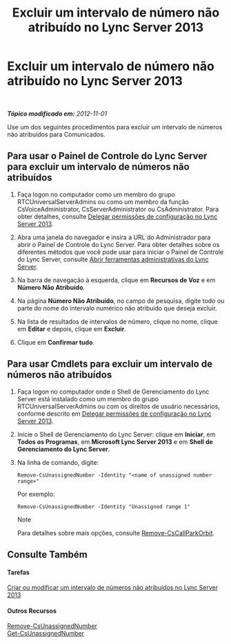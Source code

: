 ﻿---
title: Excluir um intervalo de número não atribuído no Lync Server 2013
TOCTitle: Excluir um intervalo de número não atribuído no Lync Server 2013
ms:assetid: a8141bfb-b94d-4d0f-a7a9-2e60d10b103a
ms:mtpsurl: https://technet.microsoft.com/pt-br/library/Gg182565(v=OCS.15)
ms:contentKeyID: 49307723
ms.date: 05/19/2016
mtps_version: v=OCS.15
ms.translationtype: HT
---

# Excluir um intervalo de número não atribuído no Lync Server 2013

 

_**Tópico modificado em:** 2012-11-01_

Use um dos seguintes procedimentos para excluir um intervalo de números não atribuídos para Comunicados.

## Para usar o Painel de Controle do Lync Server para excluir um intervalo de números não atribuídos

1.  Faça logon no computador como um membro do grupo RTCUniversalServerAdmins ou como um membro da função CsVoiceAdministrator, CsServerAdministrator ou CsAdministrator. Para obter detalhes, consulte [Delegar permissões de configuração no Lync Server 2013](lync-server-2013-delegate-setup-permissions.md).

2.  Abra uma janela do navegador e insira a URL do Administrador para abrir o Painel de Controle do Lync Server. Para obter detalhes sobre os diferentes métodos que você pode usar para iniciar o Painel de Controle do Lync Server, consulte [Abrir ferramentas administrativas do Lync Server](lync-server-2013-open-lync-server-administrative-tools.md).

3.  Na barra de navegação à esquerda, clique em **Recursos de Voz** e em **Número Não Atribuído**.

4.  Na página **Número Não Atribuído**, no campo de pesquisa, digite todo ou parte do nome do intervalo numérico não atribuído que deseja excluir.

5.  Na lista de resultados de intervalos de número, clique no nome, clique em **Editar** e depois, clique em **Excluir**.

6.  Clique em **Confirmar tudo**.

## Para usar Cmdlets para excluir um intervalo de números não atribuídos

1.  Faça logon no computador onde o Shell de Gerenciamento do Lync Server está instalado como um membro do grupo RTCUniversalServerAdmins ou com os direitos de usuário necessários, conforme descrito em [Delegar permissões de configuração no Lync Server 2013](lync-server-2013-delegate-setup-permissions.md).

2.  Inicie o Shell de Gerenciamento do Lync Server: clique em **Iniciar**, em **Todos os Programas**, em **Microsoft Lync Server 2013** e em **Shell de Gerenciamento do Lync Server**.

3.  Na linha de comando, digite:
    
        Remove-CsUnassignedNumber -Identity "<name of unassigned number range>" 
    
    Por exemplo:
    
        Remove-CsUnassignedNumber -Identity "Unassigned range 1"
    
    > [!note]  
    > Para detalhes sobre mais opções, consulte <a href="https://docs.microsoft.com/en-us/powershell/module/skype/Remove-CsCallParkOrbit">Remove-CsCallParkOrbit</a>.

## Consulte Também

#### Tarefas

[Criar ou modificar um intervalo de números não atribuídos no Lync Server 2013](lync-server-2013-create-or-modify-an-unassigned-number-range.md)  

#### Outros Recursos

[Remove-CsUnassignedNumber](https://docs.microsoft.com/en-us/powershell/module/skype/Remove-CsUnassignedNumber)  
[Get-CsUnassignedNumber](https://docs.microsoft.com/en-us/powershell/module/skype/Get-CsUnassignedNumber)

